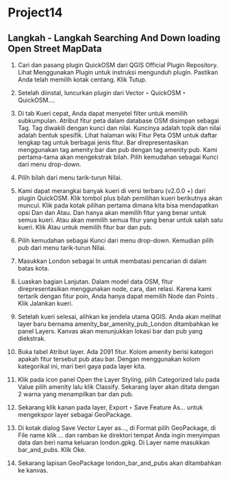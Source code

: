 # Project14
## Langkah - Langkah Searching And Down loading Open Street MapData

1. Cari dan pasang plugin QuickOSM dari QGIS Official Plugin Repository. Lihat Menggunakan Plugin untuk instruksi mengunduh plugin. Pastikan Anda telah memilih kotak centang. Klik Tutup.

2. Setelah diinstal, luncurkan plugin dari Vector ‣ QuickOSM ‣ QuickOSM….

3. Di tab Kueri cepat, Anda dapat menyetel filter untuk memilih subkumpulan. Atribut fitur peta dalam database OSM disimpan sebagai Tag. Tag diwakili dengan kunci dan nilai. Kuncinya adalah topik dan nilai adalah bentuk spesifik. Lihat halaman wiki Fitur Peta OSM untuk daftar lengkap tag untuk berbagai jenis fitur. Bar direpresentasikan menggunakan tag amenity:bar dan pub dengan tag amenity:pub. Kami pertama-tama akan mengekstrak bilah. Pilih kemudahan sebagai Kunci dari menu drop-down.

4. Pilih bilah dari menu tarik-turun Nilai.

5. Kami dapat merangkai banyak kueri di versi terbaru (v2.0.0 +) dari plugin QuickOSM. Klik tombol plus bilah pemilihan kueri berikutnya akan muncul. Klik pada kotak pilihan pertama dimana kita bisa mendapatkan opsi Dan dan Atau. Dan hanya akan memilih fitur yang benar untuk semua kueri. Atau akan memilih semua fitur yang benar untuk salah satu kueri. Klik Atau untuk memilih fitur bar dan pub.

6. Pilih kemudahan sebagai Kunci dari menu drop-down. Kemudian pilih pub dari menu tarik-turun Nilai.

7. Masukkan London sebagai In untuk membatasi pencarian di dalam batas kota.

8. Luaskan bagian Lanjutan. Dalam model data OSM, fitur direpresentasikan menggunakan node, cara, dan relasi. Karena kami tertarik dengan fitur poin, Anda hanya dapat memilih Node dan Points . Klik Jalankan kueri.

9. Setelah kueri selesai, alihkan ke jendela utama QGIS. Anda akan melihat layer baru bernama amenity_bar_amenity_pub_London ditambahkan ke panel Layers. Kanvas akan menunjukkan lokasi bar dan pub yang diekstrak.

10. Buka tabel Atribut layer. Ada 2091 fitur. Kolom amenity berisi kategori apakah fitur tersebut pub atau bar. Dengan menggunakan kolom kategorikal ini, mari beri gaya pada layer kita.

11. Klik pada icon panel Open the Layer Styling, pilih Categorized lalu pada Value pilih amenity lalu klik Classify. Sekarang layer akan ditata dengan 2 warna yang menampilkan bar dan pub.

12. Sekarang klik kanan pada layer, Export ‣ Save Feature As… untuk mengekspor layer sebagai GeoPackage.

13. Di kotak dialog Save Vector Layer as…, di Format pilih GeoPackage, di File name klik ... dan ramban ke direktori tempat Anda ingin menyimpan data dan beri nama keluaran london.gpkg. Di Layer name masukkan bar_and_pubs. Klik Oke.

14. Sekarang lapisan GeoPackage london_bar_and_pubs akan ditambahkan ke kanvas.


